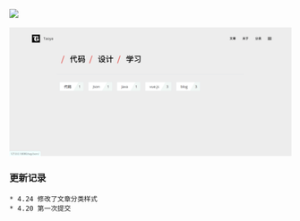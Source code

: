 ![](http://alicdn.itaolaity.com/img/20200420120115.png)


![](ScreenShort/3.png)



### 更新记录

```shell
* 4.24 修改了文章分类样式
* 4.20 第一次提交
```

